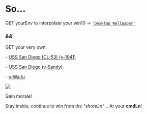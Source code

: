 # So...

GET yourEnv to interpolate your win10 -> [`'Desktop Wallpaper'`](https://camo.githubusercontent.com/e23e585461dd3d1fbe94636ffd7a5a2651ebb20c5d625402472fbccb28641fc1/68747470733a2f2f692e696d6775722e636f6d2f4d3566786274752e706e67)

### *&&*

GET your very own:

\- [USS San Diego (CL-53) (v-1941)](https://en.wikipedia.org/wiki/USS_San_Diego_(CL-53))

\- [USS San Diego (v-Sandy)](https://azurlane.koumakan.jp/wiki/San_Diego#Retrofit-0)

\- [v-Waifu](https://camo.githubusercontent.com/5eb25a21ec5cbdb01c649a8b907f709361ebb9f65efe46dc80899e92ab47f6ad/68747470733a2f2f692e696d6775722e636f6d2f453330456374642e706e67)


  ![](https://camo.githubusercontent.com/5eb25a21ec5cbdb01c649a8b907f709361ebb9f65efe46dc80899e92ab47f6ad/68747470733a2f2f692e696d6775722e636f6d2f453330456374642e706e67)

Gain morale!

Stay inside, continue to win from the *"*shoreLn*"*... At your **cmdLn**!
